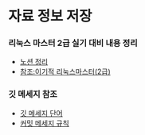# 자료 정보 저장

### 리눅스 마스터 2급 실기 대비 내용 정리
  - [노션 정리](https://www.notion.so/f6f1c23667994724b047ee04a0c371d2#c5466450914d49d9987f3b5373b1d726)
  - [참조:이기적 리눅스마스터(2급)](https://www.youtube.com/playlist?list=PL6i7rGeEmTvp_MYm0zuiFe7COrM3endfu)

### 깃 메세지 참조
  - [깃 메세지 단어](https://blog.ull.im/engineering/2019/03/10/logs-on-git.html)
  - [커밋 메세지 규칙](https://meetup.toast.com/posts/106)
